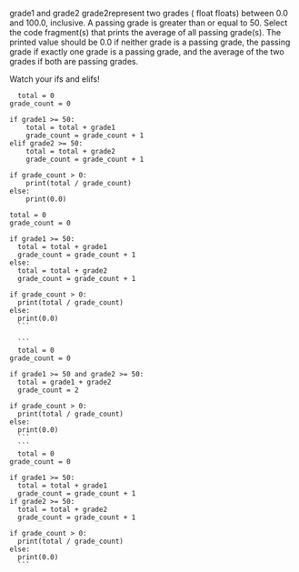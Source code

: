 grade1 and 
grade2
grade2represent two grades (
float
floats) between 0.0 and 100.0, inclusive. A passing grade is greater than or equal to 50.   Select the code fragment(s) that prints the average of all passing grade(s). The printed value should be 0.0 if neither grade is a passing grade, the passing grade if exactly one grade is a passing grade, and the average of the two grades if both are passing grades.

Watch your ifs and elifs!

```
  total = 0
grade_count = 0

if grade1 >= 50:
    total = total + grade1
    grade_count = grade_count + 1
elif grade2 >= 50:
    total = total + grade2
    grade_count = grade_count + 1

if grade_count > 0:
    print(total / grade_count)
else:
    print(0.0)
  ```
  
  ```
  total = 0
grade_count = 0

if grade1 >= 50:
    total = total + grade1
    grade_count = grade_count + 1
else:
    total = total + grade2
    grade_count = grade_count + 1

if grade_count > 0:
    print(total / grade_count)
else:
    print(0.0)
    ```
    
    ```
    total = 0
grade_count = 0

if grade1 >= 50 and grade2 >= 50:
    total = grade1 + grade2
    grade_count = 2

if grade_count > 0:
    print(total / grade_count)
else:
    print(0.0)
    ```
    ```
    total = 0
grade_count = 0

if grade1 >= 50:
    total = total + grade1
    grade_count = grade_count + 1
if grade2 >= 50:
    total = total + grade2
    grade_count = grade_count + 1

if grade_count > 0:
    print(total / grade_count)
else:
    print(0.0)
    ```
